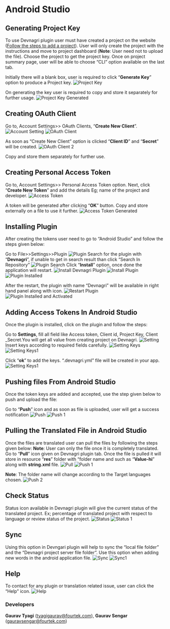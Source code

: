 # Android Studio

## Generating Project Key

To use Devnagri plugin user must have created a project on the website ([Follow the steps to add a project](https://docs.devnagri.com/guide/Client-Guide.html#adding-new-project)). User will only create the project with the instructions and move to project dashboard (**Note**: User need not to upload the file). Choose the project to get the project key.
Once on project summary page, user will be able to choose “CLI” option available on the last tab.

Initially there will a blank box, user is required to click “**Generate Key**” option to produce a Project key.
![Project Key](./images/ProjectKey.png)

On generating the key user is required to copy and store it separately for further usage.
![Project Key Generated](./images/Projectkey1.png)

## Creating OAuth Client

Go to, Account Settings>> OAuth Clients, “**Create New Client**”.
![Account Setting](./images/AccountSettings.png)
![OAuth Client](./images/oauthclient.png)

As soon as “Create New Client” option is clicked “**Client ID**” and “**Secret**” will be created.
![OAuth Client 2](./images/oauthclient2.png)

Copy and store them separately for further use.

## Creating Personal Access Token

Go to, Account Settings>> Personal Access Token option.
Next, click “**Create New Token**” and add the details Eg; name of the project and developer.
![Access Token](./images/accesstoken.png)

A token will be generated after clicking “**OK**” button. Copy and store externally on a file to use it further.
![Access Token Generated](./images/accesstoken1.png)

## Installing Plugin

After creating the tokens user need to go to “Android Studio” and follow the steps given below:

Go to File>>Settings>>Plugin
![Plugin](./images/plugin.png)
Search for the plugin with “**Devnagri**”, if unable to get in search result than click “Search In Repository”
![Plugin Search](./images/pluginsearch.png)
Click “**Install**” option, once done the application will restart.
![Install Devnagri Plugin](./images/devnagri.png)
![Install Plugin](./images/instalingplugin.png)
![Plugin Installed](./images/pluginsearch2.png)

After the restart, the plugin with name “Devnagri” will be available in right hand panel along with icon.
![Restart Plugin](./images/restartstudio.png)
![Plugin Installed and Activated](./images/plugininstall.png)

## Adding Access Tokens In Android Studio

Once the plugin is installed, click on the plugin and follow the steps:

Go to **Settings**, fill all field like Access token, Client id, Project Key, Client _Secret.You will get all value from creating project on Devnagri.
![Setting](./images/settings0.png)
Insert keys according to required fields carefully.
![Setting Keys](./images/settingscreen.png)
![Setting Keys1](./images/setting1.png)

Click “**ok**” to add the keys. “.devnagri.yml” file will be created in your app.
![Setting Keys1](./images/yml.png)

## Pushing files From Android Studio

Once the token keys are added and accepted, use the step given below to push and upload the file:

Go to “**Push**” icon and as soon as file is uploaded, user will get a success notification
![Push](./images/push.png)
![Push 1](./images/push1.png)

## Pulling the Translated File in Android Studio

Once the files are translated user can pull the files by following the steps given below:
**Note**: User can only the file once it is completely translated.
Go to “**Pull**” icon given on Devnagri plugin tab. Once the file is pulled it will store in resource “**res**” folder with “folder name and such as “**Value-hi**” along with **string.xml** file.
![Pull](./images/pull.png)
![Push 1](./images/pull1.png)

**Note**: The folder name will change according to the Target languages chosen.
![Push 2](./images/pull3.png)

## Check Status

Status icon available in Devnagri plugin will give the current status of the translated project. Ex; percentage of translated project with respect to language or review status of the project.
![Status](./images/status.png)
![Status 1](./images/status1.png)

## Sync

Using this option in Devngari plugin will help to sync the “local file folder” and the “Devnagri project server file folder”. Use this option when adding new words in the android application file.
![Sync](./images/sync.png)
![Sync1](./images/sync1.png)

## Help

To contact for any plugin or translation related issue, user can click the “Help” icon.
![Help](./images/help.png)

### Developers

**Gaurav Tyagi** (tyagigaurav@fourtek.com),
**Gaurav Sengar** (gauravsengar@fourtek.com)